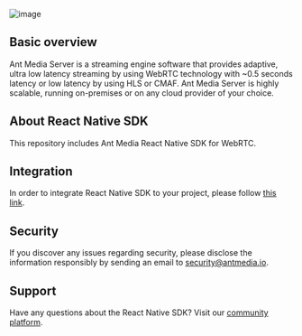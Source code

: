 ![image](https://user-images.githubusercontent.com/54481799/95862105-16cb0e00-0d6b-11eb-9087-88888889825d.png)

## Basic overview

Ant Media Server is a streaming engine software that provides adaptive, ultra low latency streaming by using 
WebRTC technology with ~0.5 seconds latency or low latency by using HLS or CMAF. Ant Media Server is highly scalable, 
running on-premises or on any cloud provider of your choice.

## About React Native SDK

This repository includes Ant Media React Native SDK for WebRTC. 

## Integration 

In order to integrate React Native SDK to your project, please follow [this link](https://resources.antmedia.io/docs/react-native-sdk).

## Security 

If you discover any issues regarding security, please disclose the information responsibly by sending an email to security@antmedia.io.

## Support

Have any questions about the React Native SDK? Visit our [community platform](http://community.antmedia.io/).
